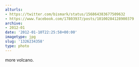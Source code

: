 ```yaml
---
alturls:
- https://twitter.com/bismark/status/156864383677509632
- https://www.facebook.com/17803937/posts/10100284128900379
archive:
- 2012-01
date: '2012-01-10T22:25:58+00:00'
imagetype: jpg
slug: '1326234358'
type: photo
---
```


more volcano.
